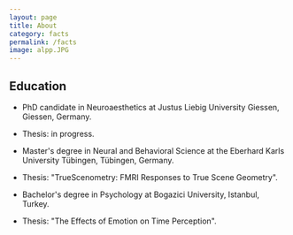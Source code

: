 ```yaml
---
layout: page
title: About
category: facts
permalink: /facts
image: alpp.JPG
---
```


## Education

* PhD candidate in Neuroaesthetics at Justus Liebig University Giessen, Giessen, Germany.<br>
* Thesis: in progress.

* Master's degree in Neural and Behavioral Science at the Eberhard Karls University Tübingen, Tübingen, Germany.<br>
* Thesis: "TrueScenometry: FMRI Responses to True Scene Geometry".

* Bachelor's degree in Psychology at Bogazici University, Istanbul, Turkey.<br>
* Thesis: "The Effects of Emotion on Time Perception".
